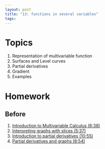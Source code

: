 ```yaml
---
layout: post
title: "13: functions in several variables"
tags:
---
```


# Topics

1. Representation of multivariable function
2. Surfaces and Level curves
3. Partial derivatives
4. Gradient
5. Examples

# Homework

## Before

1. [Introduction to  Multivariable Calculus (6:38)](https://www.youtube.com/watch?v=TrcCbdWwCBc&list=PLSQl0a2vh4HC5feHa6Rc5c0wbRTx56nF7)
2. [Interpreting graphs with slices (5:37)](https://www.youtube.com/watch?v=E9bAwP7iK80&list=PLSQl0a2vh4HC5feHa6Rc5c0wbRTx56nF7&index=4)
3. [Introduction to partial derivatives (10:55)](https://www.youtube.com/watch?v=AXqhWeUEtQU&list=PLSQl0a2vh4HC5feHa6Rc5c0wbRTx56nF7&index=15)
4. [Partial derivatives and graphs (6:54)](https://www.youtube.com/watch?v=dfvnCHqzK54&list=PLSQl0a2vh4HC5feHa6Rc5c0wbRTx56nF7&index=16)